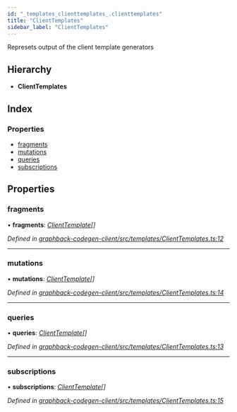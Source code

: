 ```yaml
---
id: "_templates_clienttemplates_.clienttemplates"
title: "ClientTemplates"
sidebar_label: "ClientTemplates"
---
```


Represets output of the client template generators

## Hierarchy

* **ClientTemplates**

## Index

### Properties

* [fragments](_templates_clienttemplates_.clienttemplates.md#fragments)
* [mutations](_templates_clienttemplates_.clienttemplates.md#mutations)
* [queries](_templates_clienttemplates_.clienttemplates.md#queries)
* [subscriptions](_templates_clienttemplates_.clienttemplates.md#subscriptions)

## Properties

###  fragments

• **fragments**: *[ClientTemplate](_templates_clienttemplates_.clienttemplate.md)[]*

*Defined in [graphback-codegen-client/src/templates/ClientTemplates.ts:12](https://github.com/aerogear/graphback/blob/b39280e7/packages/graphback-codegen-client/src/templates/ClientTemplates.ts#L12)*

___

###  mutations

• **mutations**: *[ClientTemplate](_templates_clienttemplates_.clienttemplate.md)[]*

*Defined in [graphback-codegen-client/src/templates/ClientTemplates.ts:14](https://github.com/aerogear/graphback/blob/b39280e7/packages/graphback-codegen-client/src/templates/ClientTemplates.ts#L14)*

___

###  queries

• **queries**: *[ClientTemplate](_templates_clienttemplates_.clienttemplate.md)[]*

*Defined in [graphback-codegen-client/src/templates/ClientTemplates.ts:13](https://github.com/aerogear/graphback/blob/b39280e7/packages/graphback-codegen-client/src/templates/ClientTemplates.ts#L13)*

___

###  subscriptions

• **subscriptions**: *[ClientTemplate](_templates_clienttemplates_.clienttemplate.md)[]*

*Defined in [graphback-codegen-client/src/templates/ClientTemplates.ts:15](https://github.com/aerogear/graphback/blob/b39280e7/packages/graphback-codegen-client/src/templates/ClientTemplates.ts#L15)*
